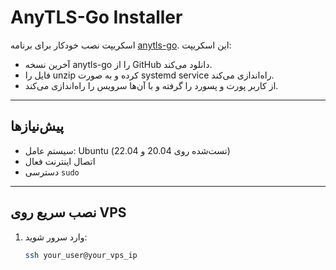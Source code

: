 # AnyTLS-Go Installer

اسکریپت نصب خودکار برای برنامه [anytls-go](https://github.com/anytls/anytls-go). این اسکریپت:

- آخرین نسخه anytls-go را از GitHub دانلود می‌کند.
- فایل را unzip کرده و به صورت systemd service راه‌اندازی می‌کند.
- از کاربر پورت و پسورد را گرفته و با آن‌ها سرویس را راه‌اندازی می‌کند.

---

## پیش‌نیازها

- سیستم عامل: Ubuntu (تست‌شده روی 20.04 و 22.04)
- اتصال اینترنت فعال
- دسترسی `sudo`

---

## نصب سریع روی VPS

1. وارد سرور شوید:
   ```bash
   ssh your_user@your_vps_ip
